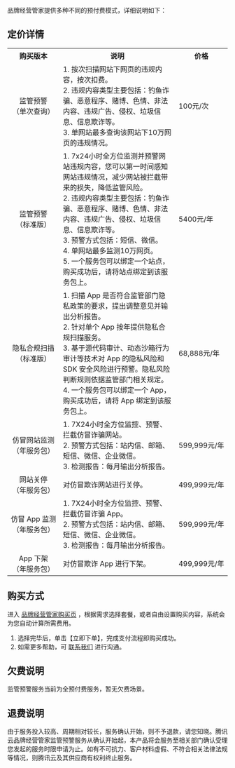 品牌经营管家提供多种不同的预付费模式，详细说明如下：  

## 定价详情

<table>
   <tr>
      <th><strong>购买版本</th>
      <th><strong>说明</th>
      <th><strong>价格</th>
   </tr>
   <tr>
      <td nowrap="nowrap"> <div align = "center">监管预警</div> <div align = "center">（单次查询）</div> </td>
      <td>1. 按次扫描网站下网页的违规内容，按次扣费。 <br>2. 违规内容类型主要包括：钓鱼诈骗、恶意程序、赌博、色情、非法内容、违规广告、侵权、垃圾信息、信息欺诈等。<br>3. 单网站最多查询该网站下10万网页的违规情况。 </td>
      <td nowrap="nowrap">100元/次</td>
   </tr>
   <tr>
      <td nowrap="nowrap"><div align = "center">监管预警</div> <div align = "center">（标准版）</div> </td>
      <td>1. 7x24小时全方位监测并预警网站违规内容，您可以第一时间感知网站违规情况，减少网站被拦截带来的损失，降低监管风险。 <br>2. 违规内容类型主要包括：钓鱼诈骗、恶意程序、赌博、色情、非法内容、违规广告、侵权、垃圾信息、信息欺诈等。<br>3. 预警方式包括：短信、微信。<br>4. 单网站最多监测10万网页。
<br>5. 一个服务包可以绑定一个站点，购买成功后，请将站点绑定到该服务包上。
      </td>
      <td nowrap="nowrap">5400元/年</td>
   </tr>
    <tr>
      <td nowrap="nowrap"><div align = "center">隐私合规扫描</div> <div align = "center">（标准版）</div> </td>
      <td>1. 扫描 App 是否符合监管部门隐私政策的要求，提出调整意见并输出分析报告。
      <br>2. 针对单个 App 按年提供隐私合规扫描服务。
      <br>3. 基于源代码审计、动态沙箱行为审计等技术对 App 的隐私风险和 SDK 安全风险进行预警。隐私风险判断规则依据监管部门相关规定。
      <br>4. 一个服务包可以绑定一个 App，购买成功后，请将 App 绑定到该服务包上。        
      </td>
      <td nowrap="nowrap">68,888元/年</td>
       <tr>
      <td nowrap="nowrap"><div align = "center">仿冒网站监测</div> <div align = "center">（年服务包）</div> </td>
      <td>1. 7X24小时全方位监控、预警、拦截仿冒诈骗网站。
      <br>2. 预警方式包括：站内信、邮箱、短信、微信、企业微信。
      <br>3. 检测报告：每月输出分析报告。       
      </td>
      <td nowrap="nowrap">599,999元/年</td>
   </tr>
    <tr>
      <td nowrap="nowrap"><div align = "center">网站关停</div> <div align = "center">（年服务包）</div> </td>
      <td>对仿冒欺诈网站进行关停。
      </td>
      <td nowrap="nowrap">499,999元/年</td>
   </tr>
    <tr>
      <td nowrap="nowrap"><div align = "center">仿冒 App 监测</div> <div align = "center">（年服务包）</div> </td>
      <td>1. 7X24小时全方位监控、预警、拦截仿冒诈骗 App。
        <br>2. 预警方式包括：站内信、邮箱、短信、微信、企业微信。
        <br>3. 检测报告：每月输出分析报告。     
      </td>
      <td nowrap="nowrap">599,999元/年</td>
   </tr>
    <tr>
      <td nowrap="nowrap"><div align = "center">App 下架</div> <div align = "center">（年服务包）</div> </td>
      <td>对仿冒欺诈 App 进行下架。   
      </td>
      <td nowrap="nowrap">499,999元/年</td>
   </tr>
   </tr>
</table>








## 购买方式

进入 <a href="https://buy.cloud.tencent.com/bma">品牌经营管家购买页</a> ，根据需求选择套餐，或者自由设置购买内容，系统会为您自动计算所需费用。
1. 选择完毕后，单击【立即下单】，完成支付流程即购买成功。
2. 如需更多帮助，可 <a href="https://cloud.tencent.com/act/event/connect-service">联系我们</a> 进行沟通。

## 欠费说明

监管预警服务当前为全预付费服务，暂无欠费场景。

## 退费说明

由于服务投入较高、周期相对较长，服务确认开始，则不予退款，请您知晓。腾讯云品牌经营管家监管预警服务从确认开始起，本产品将会服务至相关部门确认受理您发起的服务时限申请为止。如有不可抗力、客户材料虚假、不符合相关法律法规等情况，则腾讯云及其供应商有权利终止服务。

